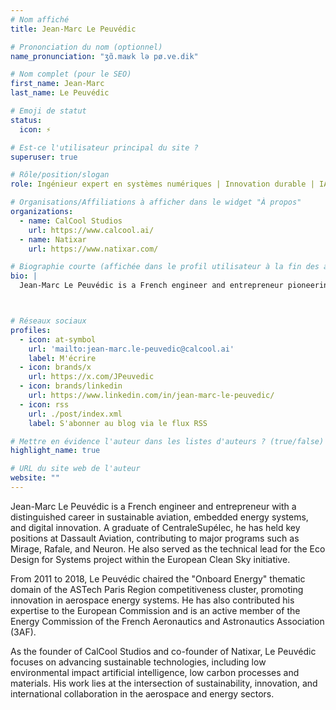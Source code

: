 ```yaml
---
# Nom affiché
title: Jean-Marc Le Peuvédic

# Prononciation du nom (optionnel)
name_pronunciation: "ʒɑ̃.maʁk lə pø.ve.dik"

# Nom complet (pour le SEO)
first_name: Jean-Marc
last_name: Le Peuvédic

# Emoji de statut
status:
  icon: ⚡️

# Est-ce l'utilisateur principal du site ?
superuser: true

# Rôle/position/slogan
role: Ingénieur expert en systèmes numériques | Innovation durable | IA & Énergie

# Organisations/Affiliations à afficher dans le widget "À propos"
organizations:
  - name: CalCool Studios
    url: https://www.calcool.ai/
  - name: Natixar
    url: https://www.natixar.com/

# Biographie courte (affichée dans le profil utilisateur à la fin des articles)
bio: |
  Jean-Marc Le Peuvédic is a French engineer and entrepreneur pioneering the future of edge artificial intelligence and embedded energy systems.



# Réseaux sociaux
profiles:
  - icon: at-symbol
    url: 'mailto:jean-marc.le-peuvedic@calcool.ai'
    label: M'écrire
  - icon: brands/x
    url: https://x.com/JPeuvedic
  - icon: brands/linkedin
    url: https://www.linkedin.com/in/jean-marc-le-peuvedic/
  - icon: rss
    url: ./post/index.xml
    label: S'abonner au blog via le flux RSS

# Mettre en évidence l'auteur dans les listes d'auteurs ? (true/false)
highlight_name: true

# URL du site web de l'auteur
website: ""
---
```


Jean-Marc Le Peuvédic is a French engineer and entrepreneur with a distinguished career in sustainable aviation, 
embedded energy systems, and digital innovation. A graduate of CentraleSupélec, he has held key positions at 
Dassault Aviation, contributing to major programs such as Mirage, Rafale, and Neuron. He also served as the 
technical lead for the Eco Design for Systems project within the European Clean Sky initiative.

From 2011 to 2018, Le Peuvédic chaired the "Onboard Energy" thematic domain of the ASTech Paris Region 
competitiveness cluster, promoting innovation in aerospace energy systems. He has also contributed his 
expertise to the European Commission and is an active member of the Energy Commission of the French 
Aeronautics and Astronautics Association (3AF).

As the founder of CalCool Studios and co-founder of Natixar, Le Peuvédic focuses on advancing sustainable technologies, 
including low environmental impact artificial intelligence, low carbon processes and materials. His work lies at the 
intersection of sustainability, innovation, and international collaboration in the aerospace and energy sectors.

